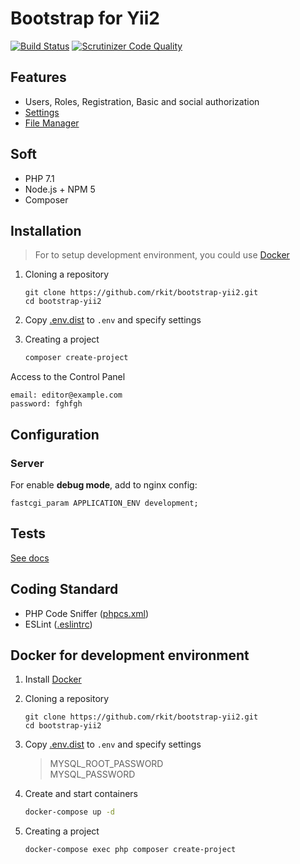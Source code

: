 # Bootstrap for Yii2

[![Build Status](https://travis-ci.org/rkit/bootstrap-yii2.svg?branch=master)](https://travis-ci.org/rkit/bootstrap-yii2)
[![Scrutinizer Code Quality](https://scrutinizer-ci.com/g/rkit/bootstrap-yii2/badges/quality-score.png?b=master)](https://scrutinizer-ci.com/g/rkit/bootstrap-yii2/?branch=master)

## Features

- Users, Roles, Registration, Basic and social authorization
- [Settings](https://github.com/rkit/settings-yii2)
- [File Manager](https://github.com/rkit/filemanager-yii2)

## Soft

- PHP 7.1
- Node.js + NPM 5
- Composer

## Installation

> For to setup development environment, you could use [Docker](./README.md#docker-for-development-environment)

1. Cloning a repository
   ```
   git clone https://github.com/rkit/bootstrap-yii2.git
   cd bootstrap-yii2
   ```

2. Copy [.env.dist](./.env.dist) to `.env` and specify settings

3. Creating a project
   ```sh
   composer create-project
   ```

Access to the Control Panel
```
email: editor@example.com  
password: fghfgh
```

## Configuration

### Server

For enable **debug mode**, add to nginx config:

```nginx
fastcgi_param APPLICATION_ENV development;
```

## Tests

[See docs](/tests/#tests)

## Coding Standard

- PHP Code Sniffer ([phpcs.xml](./phpcs.xml))
- ESLint ([.eslintrc](./.eslintrc))

## Docker for development environment

1. Install [Docker](https://www.docker.com/)

2. Cloning a repository
   ```
   git clone https://github.com/rkit/bootstrap-yii2.git
   cd bootstrap-yii2
   ```

3. Copy [.env.dist](./.env.dist) to `.env` and specify settings
   > MYSQL_ROOT_PASSWORD  
   > MYSQL_PASSWORD

4. Create and start containers
   ```sh
   docker-compose up -d
   ```

5. Creating a project
   ```sh
   docker-compose exec php composer create-project
   ```

